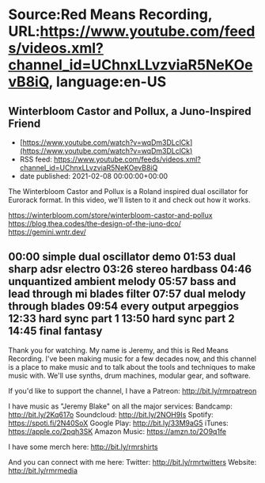 # Source:Red Means Recording, URL:https://www.youtube.com/feeds/videos.xml?channel_id=UChnxLLvzviaR5NeKOevB8iQ, language:en-US

## Winterbloom Castor and Pollux, a Juno-Inspired Friend
 - [https://www.youtube.com/watch?v=wqDm3DLclCk](https://www.youtube.com/watch?v=wqDm3DLclCk)
 - RSS feed: https://www.youtube.com/feeds/videos.xml?channel_id=UChnxLLvzviaR5NeKOevB8iQ
 - date published: 2021-02-08 00:00:00+00:00

The Winterbloom Castor and Pollux is a Roland inspired dual oscillator for Eurorack format. In this video, we'll listen to it and check out how it works. 

https://winterbloom.com/store/winterbloom-castor-and-pollux
https://blog.thea.codes/the-design-of-the-juno-dco/
https://gemini.wntr.dev/

00:00 simple dual oscillator demo
01:53 dual sharp adsr electro
03:26 stereo hardbass
04:46 unquantized ambient melody
05:57 bass and lead through mi blades filter
07:57 dual melody through blades
09:54 every output arpeggios
12:33 hard sync part 1
13:50 hard sync part 2
14:45 final fantasy
------------------------------------
Thank you for watching. My name is Jeremy, and this is Red Means Recording. I've been making music for a few decades now, and this channel is a place to make music and to talk about the tools and techniques to make music with. We'll use synths, drum machines, modular gear, and software. 

If you'd like to support the channel, I have a Patreon:  http://bit.ly/rmrpatreon

I have music as "Jeremy Blake" on all the major services: 
Bandcamp: http://bit.ly/2Kq617o
Soundcloud: http://bit.ly/2NOH9Is
Spotify: https://spoti.fi/2N40SoX
Google Play: http://bit.ly/33M9aG5
iTunes: https://apple.co/2pqh3SK
Amazon Music: https://amzn.to/2O9q1fe

I have some merch here: http://bit.ly/rmrshirts

And you can connect with me here: 
Twitter: http://bit.ly/rmrtwitters
Website: http://bit.ly/rmrmedia

